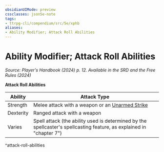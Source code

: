 ```yaml
---
obsidianUIMode: preview
cssclasses: json5e-note
tags:
- ttrpg-cli/compendium/src/5e/xphb
aliases:
- Ability Modifier; Attack Roll Abilities
---
```

# Ability Modifier; Attack Roll Abilities
*Source: Player's Handbook (2024) p. 12. Available in the <span title='Systems Reference Document (5.2)'>SRD</span> and the Free Rules (2024)* 

**Attack Roll Abilities**

| Ability | Attack Type |
|---------|-------------|
| Strength | Melee attack with a weapon or an [Unarmed Strike](/3-Mechanics/CLI/variant-rules/unarmed-strike-xphb.md) |
| Dexterity | Ranged attack with a weapon |
| Varies | Spell attack (the ability used is determined by the spellcaster's spellcasting feature, as explained in "chapter 7") |
^attack-roll-abilities